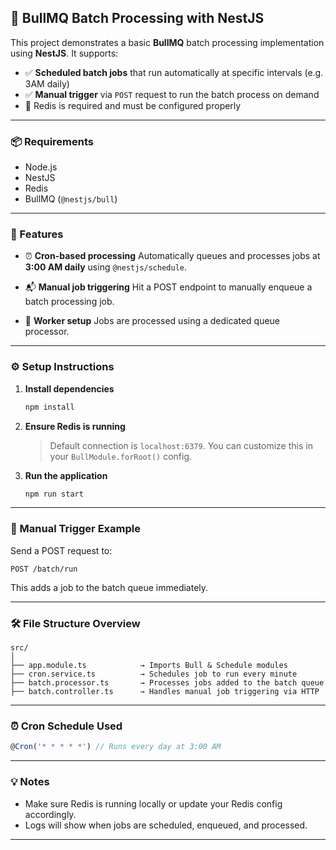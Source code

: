 ## 🐂 BullMQ Batch Processing with NestJS

This project demonstrates a basic **BullMQ** batch processing implementation using **NestJS**. It supports:

* ✅ **Scheduled batch jobs** that run automatically at specific intervals (e.g. 3AM daily)
* ✅ **Manual trigger** via `POST` request to run the batch process on demand
* 🔧 Redis is required and must be configured properly

---

### 📦 Requirements

* Node.js
* NestJS
* Redis
* BullMQ (`@nestjs/bull`)

---

### 🚀 Features

* ⏰ **Cron-based processing**
  Automatically queues and processes jobs at **3:00 AM daily** using `@nestjs/schedule`.

* 📬 **Manual job triggering**
  Hit a POST endpoint to manually enqueue a batch processing job.

* 🧵 **Worker setup**
  Jobs are processed using a dedicated queue processor.

---

### ⚙️ Setup Instructions

1. **Install dependencies**

   ```bash
   npm install
   ```

2. **Ensure Redis is running**

   > Default connection is `localhost:6379`. You can customize this in your `BullModule.forRoot()` config.

3. **Run the application**

   ```bash
   npm run start
   ```

---

### 🧪 Manual Trigger Example

Send a POST request to:

```
POST /batch/run
```

This adds a job to the batch queue immediately.

---

### 🛠 File Structure Overview

```
src/
│
├── app.module.ts            → Imports Bull & Schedule modules
├── cron.service.ts          → Schedules job to run every minute
├── batch.processor.ts       → Processes jobs added to the batch queue
├── batch.controller.ts      → Handles manual job triggering via HTTP
```

---

### ⏰ Cron Schedule Used

```ts
@Cron('* * * * *') // Runs every day at 3:00 AM
```

---

### 💡 Notes

* Make sure Redis is running locally or update your Redis config accordingly.
* Logs will show when jobs are scheduled, enqueued, and processed.

---